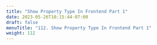 ```yaml
---
title: "Show Property Type In Frontend Part 1"
date: 2023-05-26T10:15:44-07:00
draft: false
menuTitle: "112. Show Property Type In Frontend Part 1"
weight: 112
---
```



